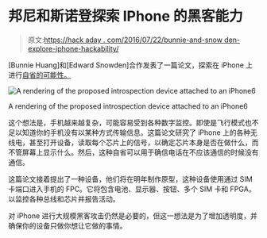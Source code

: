 # 邦尼和斯诺登探索 IPhone 的黑客能力

> 原文:[https://hack aday . com/2016/07/22/bunnie-and-snow den-explore-iphone-hackability/](https://hackaday.com/2016/07/22/bunnie-and-snowden-explore-iphones-hackability/)

[Bunnie Huang]和[Edward Snowden]合作发表了一篇论文，探索在 iPhone 上进行[自省的可能性。](https://www.pubpub.org/pub/direct-radio-introspection)

![A rendering of the proposed introspection device attached to an iPhone6](../Images/3a883edbab82e32c803b700a74893573.png)

A rendering of the proposed introspection device attached to an iPhone6

这个想法是，手机越来越复杂，可能容易受到各种数字监控。即使是飞行模式也不足以知道你的手机没有以某种方式传输信息。这篇论文研究了 iPhone 上的各种无线电，甚至打开设备，读取每个芯片上的信号，以确定芯片本身是否在做什么，而不管屏幕上显示什么。然后，这种自省可以用于确信电话在不应该通信的时候没有通信。

这篇论文接着提出了一种设备，他们将在明年制作原型，这种设备使用通过 SIM 卡端口进入手机的 FPC。它将包含电池、显示器、按钮、多个 SIM 卡和 FPGA，以监控各种总线和芯片并报告活动。

对 iPhone 进行大规模黑客攻击仍然是必要的，但这一想法是为了增加透明度，并确保你的设备只做你想让它做的事情。